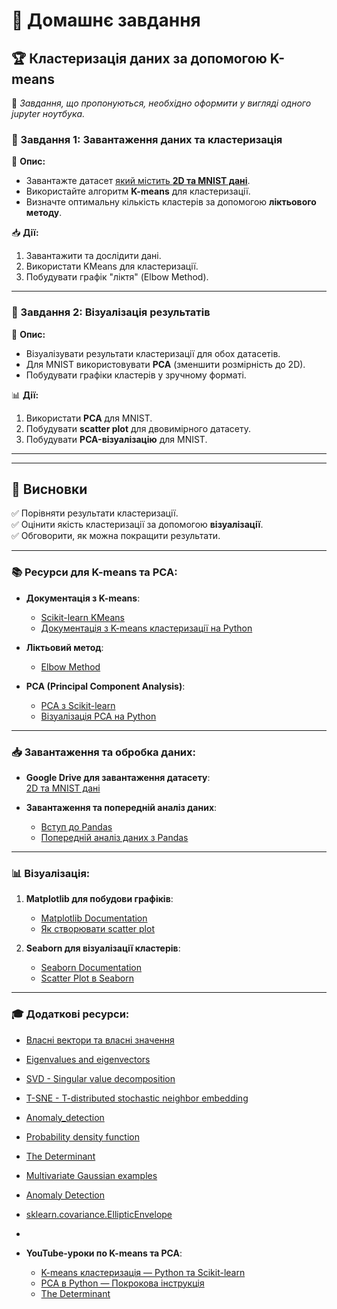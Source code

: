 # 📌 Домашнє завдання  
## 🏆 Кластеризація даних за допомогою K-means  

🔴 *Завдання, що пропонуються, необхідно оформити у вигляді одного jupyter ноутбука.*

### 📂 Завдання 1: Завантаження даних та кластеризація  
📌 **Опис:**   
- Завантажте датасет [який містить **2D та MNIST дані**]((https://drive.google.com/file/d/1Zvz20Iqeia1eEtFbGa3NcIrt_SNSimP6/view){:target="_blank"}).  
- Використайте алгоритм **K-means** для кластеризації.  
- Визначте оптимальну кількість кластерів за допомогою **ліктьового методу**.  

📥 **Дії:**  
1. Завантажити та дослідити дані.  
2. Використати KMeans для кластеризації.  
3. Побудувати графік "ліктя" (Elbow Method).  

---

### 🎨 Завдання 2: Візуалізація результатів  
📌 **Опис:**  
- Візуалізувати результати кластеризації для обох датасетів.  
- Для MNIST використовувати **PCA** (зменшити розмірність до 2D).  
- Побудувати графіки кластерів у зручному форматі.  

📊 **Дії:**  
1. Використати **PCA** для MNIST.  
2. Побудувати **scatter plot** для двовимірного датасету.  
3. Побудувати **PCA-візуалізацію** для MNIST.  

---
---

## 🎯 Висновки  
✅ Порівняти результати кластеризації.  
✅ Оцінити якість кластеризації за допомогою **візуалізації**.  
✅ Обговорити, як можна покращити результати.  

---

### 📚 Ресурси для K-means та PCA:

- **Документація з K-means**:
  - [Scikit-learn KMeans](https://scikit-learn.org/stable/modules/generated/sklearn.cluster.KMeans.html)
  - [Документація з K-means кластеризації на Python](https://towardsdatascience.com/unsupervised-learning-k-means-clustering-27416b95af27/)

- **Ліктьовий метод**:
  - [Elbow Method](https://en.wikipedia.org/wiki/Elbow_method_(clustering))

- **PCA (Principal Component Analysis)**:
  - [PCA з Scikit-learn](https://scikit-learn.org/stable/modules/generated/sklearn.decomposition.PCA.html)
  - [Візуалізація PCA на Python](https://plotly.com/python/pca-visualization/)

---

### 📥 Завантаження та обробка даних:

- **Google Drive для завантаження датасету**:  
  [2D та MNIST дані](https://drive.google.com/file/d/1Zvz20Iqeia1eEtFbGa3NcIrt_SNSimP6/view)

- **Завантаження та попередній аналіз даних**:
  - [Вступ до Pandas](https://pandas.pydata.org/pandas-docs/stable/getting_started/intro_tutorials/index.html)
  - [Попередній аналіз даних з Pandas](https://realpython.com/pandas-python-explore-dataset/)

---

### 📊 Візуалізація:

1. **Matplotlib для побудови графіків**:
   - [Matplotlib Documentation](https://matplotlib.org/stable/contents.html)
   - [Як створювати scatter plot](https://ecampusontario.pressbooks.pub/introstats/chapter/12-3-scatter-diagrams/)

2. **Seaborn для візуалізації кластерів**:
   - [Seaborn Documentation](https://seaborn.pydata.org/)
   - [Scatter Plot в Seaborn](https://seaborn.pydata.org/generated/seaborn.scatterplot.html)

---

### 🎓 Додаткові ресурси:
  - [Власні вектори та власні значення](https://uk.wikipedia.org/wiki/%D0%92%D0%BB%D0%B0%D1%81%D0%BD%D1%96_%D0%B2%D0%B5%D0%BA%D1%82%D0%BE%D1%80%D0%B8_%D1%82%D0%B0_%D0%B2%D0%BB%D0%B0%D1%81%D0%BD%D1%96_%D0%B7%D0%BD%D0%B0%D1%87%D0%B5%D0%BD%D0%BD%D1%8F)
  - [Eigenvalues and eigenvectors](https://en.wikipedia.org/wiki/Eigenvalues_and_eigenvectors)
  - [SVD - Singular value decomposition](https://en.wikipedia.org/wiki/Singular_value_decomposition)
  - [T-SNE - T-distributed stochastic neighbor embedding](https://en.wikipedia.org/wiki/T-distributed_stochastic_neighbor_embedding)
  - [Anomaly_detection](https://en.wikipedia.org/wiki/Anomaly_detection)
  - [Probability density function](https://d138zd1ktt9iqe.cloudfront.net/media/seo_landing_files/probability-density-function-2-1618469958.png)
  - [The Determinant](https://en.wikipedia.org/wiki/Determinant)
  - [Multivariate Gaussian examples](https://maximustann.github.io/mach/2015/08/17/multivariate-gaussian/)
  - [Anomaly Detection](https://hackerwins.github.io/2019-07-24/cs229a-week9)
  - [sklearn.covariance.EllipticEnvelope](https://scikit-learn.org/stable/modules/generated/sklearn.covariance.EllipticEnvelope.html#sklearn.covariance.EllipticEnvelope)
  - []()

- **YouTube-уроки по K-means та PCA**:
  - [K-means кластеризація — Python та Scikit-learn](https://youtu.be/ZzJ13-6kCAY?si=_5hlPLFI1S_dByfi)
  - [PCA в Python — Покрокова інструкція](https://www.youtube.com/watch?v=FgakZw6K1QQ)
  - [The Determinant](https://youtu.be/Ip3X9LOh2dk?si=x09Dxpv2Thi8fWXc)
